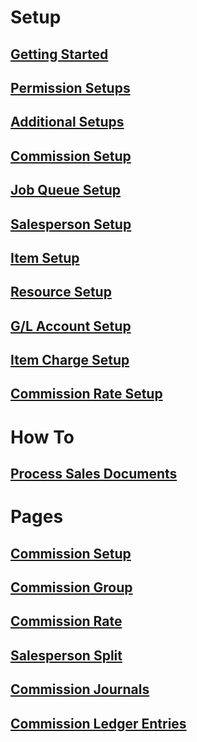 # Setup

## [Getting Started](getting-started.md)

## [Permission Setups](permission-setups.md)

## [Additional Setups](additional-setups.md)

## [Commission Setup](commission-setup.md)

## [Job Queue Setup](job-queue-setup.md)

## [Salesperson Setup](salesperson-setup.md)

## [Item Setup](item-setup.md)

## [Resource Setup](resource-setup.md)

## [G/L Account Setup](gl-account-setup.md)

## [Item Charge Setup](item-charge-setup.md)

## [Commission Rate Setup](commission-rate-setup.md)

# How To

## [Process Sales Documents](how-to-process-sales-documents.md)

<!-- ## [Promotional Commissions](how-to-process-promotional-commissions.md)

## [Month End Process](how-to-month-end-process.md)

## [Review Commission Reports](how-to-review-commission-reports.md)

## [Manually Adjust Commissions](how-to-manually-adjust-commissions.md)

## [Import Commissions](how-to-import-commissions.md)

## [Product Tour](how-to-product-tour.md)
-->

# Pages

## [Commission Setup](page-commission-setup.md)

## [Commission Group](page-commission-group.md)

## [Commission Rate](page-commission-rates.md)

## [Salesperson Split](page-commission-salesperson-split.md)

## [Commission Journals](page-commission-journal.md)

## [Commission Ledger Entries](page-commission-ledger-entries.md)

<!--
# Reports

## [Commissions by Salesperson](report-commission.md)
-->